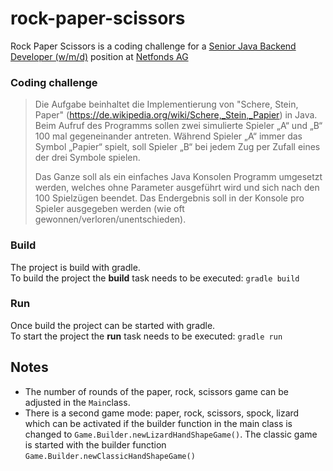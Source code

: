 # rock-paper-scissors
Rock Paper Scissors is a coding challenge for a [Senior Java Backend Developer (w/m/d)](https://jobs.netfonds.de/de?id=9d8f36) position at [Netfonds AG](https://www.netfonds.de/)

### Coding challenge
> Die Aufgabe beinhaltet die Implementierung von "Schere, Stein, Paper" (https://de.wikipedia.org/wiki/Schere,_Stein,_Papier) in Java.
> Beim Aufruf des Programms sollen zwei simulierte Spieler „A“ und „B“ 100 mal gegeneinander antreten. Während Spieler „A“ immer das Symbol „Papier“ spielt, soll Spieler „B“ bei jedem Zug per Zufall eines der drei Symbole spielen.
>
> Das Ganze soll als ein einfaches Java Konsolen Programm umgesetzt werden, welches ohne Parameter ausgeführt wird und sich nach den 100 Spielzügen beendet.
> Das Endergebnis soll in der Konsole pro Spieler ausgegeben werden (wie oft gewonnen/verloren/unentschieden).

### Build
The project is build with gradle.  
To build the project the **build** task needs to be executed:
`gradle build`

### Run
Once build the project can be started with gradle.  
To start the project the **run** task needs to be executed:
`gradle run`

## Notes
- The number of rounds of the paper, rock, scissors game can be adjusted in the `Main`class.
- There is a second game mode: paper, rock, scissors, spock, lizard which can be activated if the builder function
in the main class is changed to `Game.Builder.newLizardHandShapeGame()`. The classic game is started with the builder 
function `Game.Builder.newClassicHandShapeGame()`